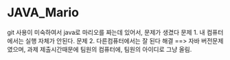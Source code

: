 # JAVA_Mario
git 사용이 미숙하여서 java로 마리오를 짜는데 있어서, 문제가 생겼다
문제 1. 내 컴퓨터에서는 실행 자체가 안된다.
문제 2. 다른컴퓨터에서는 잘 된다
해결 ==> 자바 버전문제였으며, 과제 제출시간때문에 팀원의 컴퓨터에, 팀원의 아이디로 그냥 올림.
